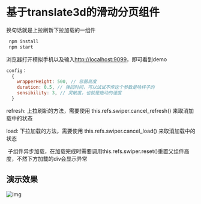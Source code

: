 基于translate3d的滑动分页组件
=
换句话就是上拉刷新下拉加载的一组件

 ```bash
  npm install
  npm start
  ```
  浏览器打开模拟手机以及输入[http://localhost:9099](http://localhost:9099)，即可看到demo
 
 ```JavaScript
 config：
   {
     wrapperHeight: 500, // 容器高度
     duration: 0.5, // 弹回时间，可以试试不传这个参数是啥样子的
     sensibility: 3, // 灵敏度，也就是拖动的速度
   }
  ``` 
   
 refresh:
   上拉刷新的方法，需要使用
    this.refs.swiper.cancel_refresh()
   来取消加载中的状态
   
 load:
   下拉加载的方法，需要使用
    this.refs.swiper.cancel_load()
   来取消加载中的状态
   
   
  子组件异步加载，在加载完成时需要调用this.refs.swiper.reset()重置父组件高度，不然下方加载的div会显示异常

演示效果
-
![img](https://github.com/zy410419243/react-mobile-component/blob/master/src/assets/component/Swiper/demo_swiper.gif)
